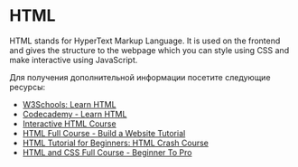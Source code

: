 # HTML

HTML stands for HyperText Markup Language. It is used on the frontend and gives the structure to the webpage which you can style using CSS and make interactive using JavaScript.

Для получения дополнительной информации посетите следующие ресурсы:

- [W3Schools: Learn HTML](https://www.w3schools.com/html/html_intro.asp)
- [Codecademy - Learn HTML](https://www.codecademy.com/learn/learn-html)
- [Interactive HTML Course](https://github.com/denysdovhan/learnyouhtml)
- [HTML Full Course - Build a Website Tutorial](https://www.youtube.com/watch?v=pQN-pnXPaVg)
- [HTML Tutorial for Beginners: HTML Crash Course](https://www.youtube.com/watch?v=qz0aGYrrlhU)
- [HTML and CSS Full Course - Beginner To Pro](https://youtu.be/a_iQb1lnAEQ)

